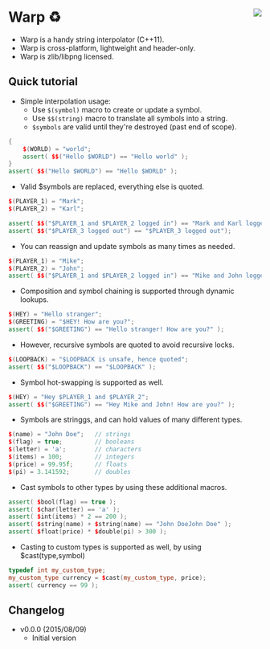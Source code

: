 # Warp :recycle: <a href="https://travis-ci.org/r-lyeh/warp"><img src="https://api.travis-ci.org/r-lyeh/warp.svg?branch=master" align="right" /></a>
- Warp is a handy string interpolator (C++11).
- Warp is cross-platform, lightweight and header-only.
- Warp is zlib/libpng licensed.

## Quick tutorial

- Simple interpolation usage:
  - Use `$(symbol)` macro to create or update a symbol.
  - Use `$$(string)` macro to translate all symbols into a string.
  - `$symbols` are valid until they're destroyed (past end of scope).
```c++
{
    $(WORLD) = "world";
    assert( $$("Hello $WORLD") == "Hello world" );
}
assert( $$("Hello $WORLD") == "Hello $WORLD" );
```

- Valid $symbols are replaced, everything else is quoted.
```c++
$(PLAYER_1) = "Mark";
$(PLAYER_2) = "Karl";

assert( $$("$PLAYER_1 and $PLAYER_2 logged in") == "Mark and Karl logged in");
assert( $$("$PLAYER_3 logged out") == "$PLAYER_3 logged out");
```

- You can reassign and update symbols as many times as needed.
```c++
$(PLAYER_1) = "Mike";
$(PLAYER_2) = "John";
assert( $$("$PLAYER_1 and $PLAYER_2 logged in") == "Mike and John logged in");
```

- Composition and symbol chaining is supported through dynamic lookups.
```c++
$(HEY) = "Hello stranger";
$(GREETING) = "$HEY! How are you?";
assert( $$("$GREETING") == "Hello stranger! How are you?" );
```

- However, recursive symbols are quoted to avoid recursive locks.
```c++
$(LOOPBACK) = "$LOOPBACK is unsafe, hence quoted";
assert( $$("$LOOPBACK") == "$LOOPBACK" );
```

- Symbol hot-swapping is supported as well.
```c++
$(HEY) = "Hey $PLAYER_1 and $PLAYER_2";
assert( $$("$GREETING") == "Hey Mike and John! How are you?" );
```

- Symbols are stringgs, and can hold values of many different types.
```c++
$(name) = "John Doe";   // strings
$(flag) = true;         // booleans
$(letter) = 'a';        // characters
$(items) = 100;         // integers
$(price) = 99.95f;      // floats
$(pi) = 3.141592;       // doubles
```

- Cast symbols to other types by using these additional macros.
```c++
assert( $bool(flag) == true );
assert( $char(letter) == 'a' );
assert( $int(items) * 2 == 200 );
assert( $string(name) + $string(name) == "John DoeJohn Doe" );
assert( $float(price) * $double(pi) > 300 );
```

- Casting to custom types is supported as well, by using $cast(type,symbol)
```c++
typedef int my_custom_type;
my_custom_type currency = $cast(my_custom_type, price);
assert( currency == 99 );
```

## Changelog
- v0.0.0 (2015/08/09)
  - Initial version
